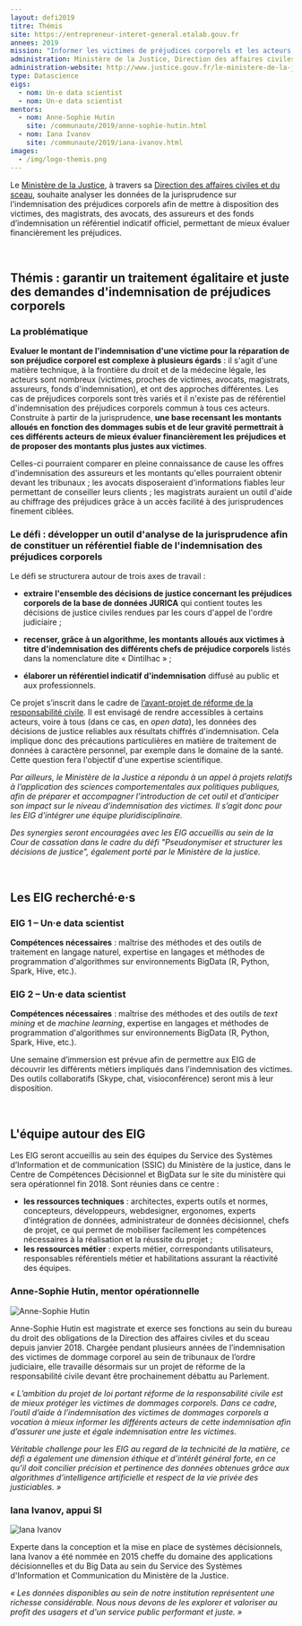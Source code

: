 ```yaml
---
layout: defi2019
titre: Thémis
site: https://entrepreneur-interet-general.etalab.gouv.fr
annees: 2019
mission: "Informer les victimes de préjudices corporels et les acteurs de l'indemnisation de préjudices en construisant un référentiel neutre et fiable des indemnisations "
administration: Ministère de la Justice, Direction des affaires civiles et du sceau
administration-website: http://www.justice.gouv.fr/le-ministere-de-la-justice-10017/direction-des-affaires-civiles-et-du-sceau-10023/
type: Datascience
eigs:
  - nom: Un·e data scientist
  - nom: Un·e data scientist
mentors: 
  - nom: Anne-Sophie Hutin
    site: /communaute/2019/anne-sophie-hutin.html
  - nom: Iana Ivanov
    site: /communaute/2019/iana-ivanov.html
images: 
  - /img/logo-themis.png
---
```


Le [Ministère de la Justice](http://www.justice.gouv.fr/), à travers sa
[Direction des affaires civiles et du
sceau](http://www.justice.gouv.fr/le-ministere-de-la-justice-10017/direction-des-affaires-civiles-et-du-sceau-10023/),
souhaite analyser les données de la jurisprudence sur l'indemnisation des préjudices corporels afin de mettre à
disposition des victimes, des magistrats, des avocats, des assureurs
et des fonds d’indemnisation un référentiel indicatif officiel, permettant de
mieux évaluer financièrement les préjudices.

<br/>

## Thémis : garantir un traitement égalitaire et juste des demandes d'indemnisation de préjudices corporels

### La problématique

**Evaluer le montant de l'indemnisation d'une victime pour la réparation de son préjudice corporel est
complexe à plusieurs égards** : il s'agit d'une matière technique, à la frontière du droit et de la médecine légale, les acteurs sont nombreux (victimes, proches de victimes, avocats, magistrats, assureurs, fonds d'indemnisation), et ont des approches différentes. Les cas de préjudices corporels sont très variés et il n'existe pas de référentiel d'indemnisation des
préjudices corporels commun à tous ces acteurs. Construite à partir de
la jurisprudence, **une base recensant les montants alloués en
fonction des dommages subis et de leur gravité permettrait à ces
différents acteurs de mieux évaluer financièrement les préjudices et
de proposer des montants plus justes aux victimes**.

Celles-ci pourraient comparer en pleine connaissance de cause les
offres d'indemnisation des assureurs et les montants qu'elles pourraient
obtenir devant les tribunaux ; les avocats disposeraient
d'informations fiables leur permettant de conseiller leurs clients ;
les magistrats auraient un outil d'aide au chiffrage des préjudices
grâce à un accès facilité à des jurisprudences finement ciblées.

### Le défi : développer un outil d'analyse de la jurisprudence afin de constituer un référentiel fiable de l'indemnisation des préjudices corporels 

Le défi se structurera autour de trois axes de travail :

* **extraire l'ensemble des décisions de justice concernant les
  préjudices corporels de la base de données JURICA** qui contient
  toutes les décisions de justice civiles rendues par les cours d'appel de l'ordre judiciaire ;

* **recenser, grâce à un algorithme, les montants alloués aux victimes
  à titre d'indemnisation des différents chefs de préjudice
  corporels** listés dans la nomenclature dite « Dintilhac » ;

* **élaborer un référentiel indicatif d'indemnisation** diffusé au
  public et aux professionnels.

Ce projet s’inscrit dans le cadre de [l’avant-projet de réforme de la
responsabilité
civile](http://www.presse.justice.gouv.fr/archives-discours-10093/discours-de-2017-12856/projet-de-reforme-de-la-responsabilite-civile-29780.html).
Il est envisagé de rendre accessibles à certains acteurs, voire à tous (dans ce cas, en _open data_), les données des décisions de
justice reliables aux résultats chiffrés d'indemnisation. Cela implique donc des précautions particulières en matière de traitement de données à caractère personnel, par exemple dans le domaine de la santé. Cette question fera l'objectif d'une expertise scientifique.

_Par ailleurs, le Ministère de la Justice a répondu à un appel à projets relatifs à
l’application des sciences comportementales aux politiques publiques,
afin de préparer et accompagner l’introduction de cet outil et
d’anticiper son impact sur le niveau d’indemnisation des victimes. Il
s’agit donc pour les EIG d’intégrer une équipe pluridisciplinaire._

_Des synergies seront encouragées avec les EIG accueillis au sein de
la Cour de cassation dans le cadre du défi "Pseudonymiser et
structurer les décisions de justice", également porté par le Ministère
de la justice._

<br/>

## Les EIG recherché·e·s

### EIG 1 – Un·e data scientist

**Compétences nécessaires** : maîtrise des méthodes et des outils de
traitement en langage naturel, expertise en langages et méthodes
de programmation d'algorithmes sur environnements BigData (R, Python,
Spark, Hive, etc.).

### EIG 2 – Un·e data scientist

**Compétences nécessaires** : maîtrise des méthodes et des outils de
_text mining_ et de _machine learning_, expertise en langages et
méthodes de programmation d'algorithmes sur environnements BigData (R,
Python, Spark, Hive, etc.).

Une semaine d’immersion est prévue afin de permettre aux EIG de
découvrir les différents métiers impliqués dans l’indemnisation des
victimes. Des outils collaboratifs (Skype, chat, visioconférence)
seront mis à leur disposition.

<br/>

## L'équipe autour des EIG

Les EIG seront accueillis au sein des équipes du Service des Systèmes
d’Information et de communication (SSIC) du Ministère de la justice,
dans le Centre de Compétences Décisionnel et BigData sur le site du
ministère qui sera opérationnel fin 2018. Sont réunies dans ce
centre :
* **les ressources techniques** : architectes, experts outils et normes,
  concepteurs, développeurs, webdesigner, ergonomes, experts
  d’intégration de données, administrateur de données décisionnel,
  chefs de projet, ce qui permet de mobiliser facilement les
  compétences nécessaires à la réalisation et la réussite du projet ;
* **les ressources métier** : experts métier, correspondants utilisateurs,
  responsables référentiels métier et habilitations assurant la
  réactivité des équipes.

### Anne-Sophie Hutin, mentor opérationnelle

![Anne-Sophie Hutin](/img/communaute/anne-sophie-hutin.png)

Anne-Sophie Hutin est magistrate et exerce ses fonctions au sein du
bureau du droit des obligations de la Direction des affaires civiles
et du sceau depuis janvier 2018. Chargée pendant plusieurs années de
l’indemnisation des victimes de dommage corporel au sein de tribunaux
de l’ordre judiciaire, elle travaille désormais sur un projet de
réforme de la responsabilité civile devant être prochainement débattu
au Parlement.

_« L’ambition du projet de loi portant réforme de la responsabilité
civile est de mieux protéger les victimes de dommages corporels. Dans
ce cadre, l’outil d’aide à l’indemnisation des victimes de dommages
corporels a vocation à mieux informer les différents acteurs de cette
indemnisation afin d’assurer une juste et égale indemnisation entre
les victimes._

_Véritable challenge pour les EIG au regard de la technicité de la
matière, ce défi a également une dimension éthique et d’intérêt
général forte, en ce qu’il doit concilier précision et pertinence des
données obtenues grâce aux algorithmes d’intelligence artificielle et
respect de la vie privée des justiciables. »_

### Iana Ivanov, appui SI

![Iana Ivanov](/img/communaute/iana-ivanov.jpg)

Experte dans la conception et la mise en place de systèmes
décisionnels, Iana Ivanov a été nommée en 2015 cheffe du domaine des
applications décisionnelles et du Big Data au sein du Service des
Systèmes d'Information et Communication du Ministère de la Justice.

_« Les données disponibles au sein de notre institution représentent
une richesse considérable. Nous nous devons de les explorer et
valoriser au profit des usagers et d'un service public performant et
juste. »_
